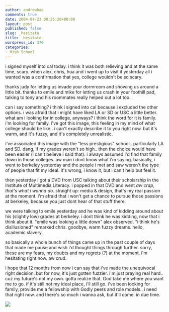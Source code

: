 ```yaml
---
author: andrewhao
comments: true
date: 2004-04-23 00:25:20+00:00
layout: post
published: false
slug: _hesitate
title: _hesitate
wordpress_id: 370
categories:
- High School
---
```


i signed myself into cal today. i think it was both relieving and at the same time, scary. when alex, chris, hua and i went up to visit it yesterday all i wanted was a confirmation that yes, college wouldn't be so scary.

thanks judy for letting us invade your dormroom and showing us around a little bit. thanks to emile and mike for letting us crash in your foothill pad, talking to tony and his roommates really helped out a lot too.

can i say something? i think i signed into cal because i excluded the other options. i was afraid that i might have liked LA or SD or USC a little better. what am i looking for in college, anyways? i think the word for it is family. i'm looking for family.  i've got this image, this feeling in my mind of what college should be like.. i can't exactly describe it to you right now. but it's warm, and it's fuzzy, and it's completely unrealistic.

i've associated this image with the "less prestigious" school.. particularly LA and SD. dang, if my grades weren't so high.. then the choice would have been easier (i can't believe i said that). i always assumed i'd find that family down in those colleges. aw man i dont know what i'm saying. basically, i went to berkeley yesterday and the people i met and saw weren't the type of people that fit my ideal. it's wrong, i know it, but i can't help but feel it.

then yesterday i got a DVD from USC talking about their scholarship in the Institute of Multimedia Literacy. i popped in that DVD and went _aw crap, that's what i wanna do._ straight up: media & design, that's my real passion at the moment. i'm afraid that i won't get a chance to pursue those passions at berkeley, because you just dont hear of that stuff there.

we were talking to emile yesterday and he was kind of kidding around about his (slightly low) grades at berkeley. i dont think he was kidding, now that i think about it. "emile was looking a little down" alex observed. "i think he's disillusioned" remarked chris. goodbye, warm fuzzy dreams. hello, academic slavery.

so basically a whole bunch of things came up in the past couple of days that made me pause and wish i'd thought things through further. sorry, these are my fears, my doubts and my regrets (?) at the moment. i'm hesitating right now. aw crud.

i hope that 12 months from now i can say that i've made the unequivocal right decision. but for now, it's just gotten fuzzier. i'm just praying real hard.. cuz my future's not my own. gotta realize that. God take me where you want me to go. if it's still not my ideal place, i'll still go. i've been looking for family, provide me a fellowship with Godly peers and role models.. i need that right now. and there's so much i wanna ask, but it'll come. in due time.

![](http://images.ucomics.com/comics/fb/2004/fb040420.gif)
